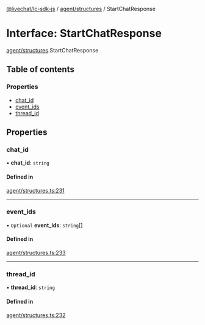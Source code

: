 [@livechat/lc-sdk-js](../README.md) / [agent/structures](../modules/agent_structures.md) / StartChatResponse

# Interface: StartChatResponse

[agent/structures](../modules/agent_structures.md).StartChatResponse

## Table of contents

### Properties

- [chat\_id](agent_structures.StartChatResponse.md#chat_id)
- [event\_ids](agent_structures.StartChatResponse.md#event_ids)
- [thread\_id](agent_structures.StartChatResponse.md#thread_id)

## Properties

### chat\_id

• **chat\_id**: `string`

#### Defined in

[agent/structures.ts:231](https://github.com/livechat/lc-sdk-js/blob/a3fdde0/src/agent/structures.ts#L231)

___

### event\_ids

• `Optional` **event\_ids**: `string`[]

#### Defined in

[agent/structures.ts:233](https://github.com/livechat/lc-sdk-js/blob/a3fdde0/src/agent/structures.ts#L233)

___

### thread\_id

• **thread\_id**: `string`

#### Defined in

[agent/structures.ts:232](https://github.com/livechat/lc-sdk-js/blob/a3fdde0/src/agent/structures.ts#L232)
